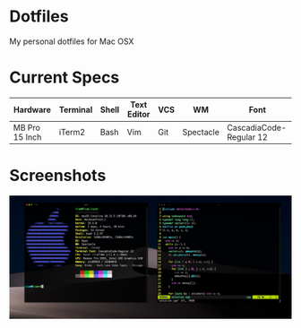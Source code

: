 # Dotfiles
My personal dotfiles for Mac OSX

# Current Specs

| Hardware   |      Terminal      |  Shell |  Text Editor   |      VCS      |  WM | Font |
|----------|----------|----------|----------|----------|----------|----------|
| MB Pro 15 Inch |  iTerm2 | Bash | Vim |  Git | Spectacle | CascadiaCode-Regular 12 |

# Screenshots

![](screenshots/terminalvim.png)